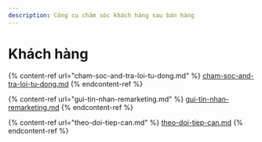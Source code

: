 ```yaml
---
description: Công cụ chăm sóc khách hàng sau bán hàng
---
```


# Khách hàng

{% content-ref url="cham-soc-and-tra-loi-tu-dong.md" %}
[cham-soc-and-tra-loi-tu-dong.md](cham-soc-and-tra-loi-tu-dong.md)
{% endcontent-ref %}

{% content-ref url="gui-tin-nhan-remarketing.md" %}
[gui-tin-nhan-remarketing.md](gui-tin-nhan-remarketing.md)
{% endcontent-ref %}

{% content-ref url="theo-doi-tiep-can.md" %}
[theo-doi-tiep-can.md](theo-doi-tiep-can.md)
{% endcontent-ref %}

